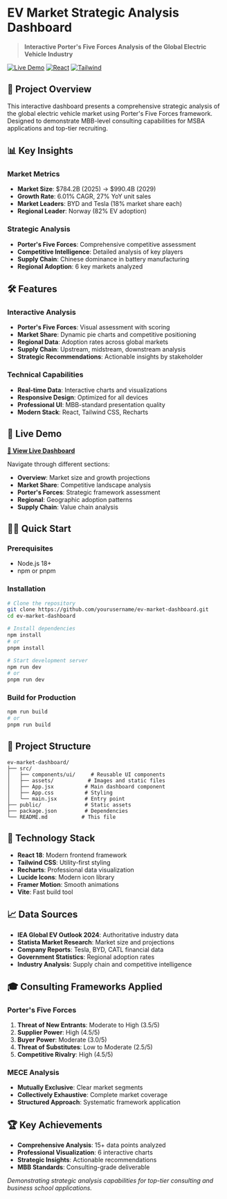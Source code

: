 # EV Market Strategic Analysis Dashboard

> **Interactive Porter's Five Forces Analysis of the Global Electric Vehicle Industry**

[![Live Demo](https://img.shields.io/badge/Live%20Demo-View-brightgreen)](https://ev-market-dashboard.vercel.app/)
[![React](https://img.shields.io/badge/React-18.0-blue)](https://reactjs.org/)
[![Tailwind](https://img.shields.io/badge/Tailwind-3.0-38B2AC)](https://tailwindcss.com/)

## 🎯 Project Overview

This interactive dashboard presents a comprehensive strategic analysis of the global electric vehicle market using Porter's Five Forces framework. Designed to demonstrate MBB-level consulting capabilities for MSBA applications and top-tier recruiting.

## 📊 Key Insights

### Market Metrics
- **Market Size**: $784.2B (2025) → $990.4B (2029)
- **Growth Rate**: 6.01% CAGR, 27% YoY unit sales
- **Market Leaders**: BYD and Tesla (18% market share each)
- **Regional Leader**: Norway (82% EV adoption)

### Strategic Analysis
- **Porter's Five Forces**: Comprehensive competitive assessment
- **Competitive Intelligence**: Detailed analysis of key players
- **Supply Chain**: Chinese dominance in battery manufacturing
- **Regional Adoption**: 6 key markets analyzed

## 🛠️ Features

### Interactive Analysis
- **Porter's Five Forces**: Visual assessment with scoring
- **Market Share**: Dynamic pie charts and competitive positioning
- **Regional Data**: Adoption rates across global markets
- **Supply Chain**: Upstream, midstream, downstream analysis
- **Strategic Recommendations**: Actionable insights by stakeholder

### Technical Capabilities
- **Real-time Data**: Interactive charts and visualizations
- **Responsive Design**: Optimized for all devices
- **Professional UI**: MBB-standard presentation quality
- **Modern Stack**: React, Tailwind CSS, Recharts

## 🚀 Live Demo

**[📱 View Live Dashboard](https://ev-market-dashboard.vercel.app/)**

Navigate through different sections:
- **Overview**: Market size and growth projections
- **Market Share**: Competitive landscape analysis
- **Porter's Forces**: Strategic framework assessment
- **Regional**: Geographic adoption patterns
- **Supply Chain**: Value chain analysis

## 🏃‍♂️ Quick Start

### Prerequisites
- Node.js 18+
- npm or pnpm

### Installation
```bash
# Clone the repository
git clone https://github.com/yourusername/ev-market-dashboard.git
cd ev-market-dashboard

# Install dependencies
npm install
# or
pnpm install

# Start development server
npm run dev
# or
pnpm run dev
```

### Build for Production
```bash
npm run build
# or
pnpm run build
```

## 📁 Project Structure

```
ev-market-dashboard/
├── src/
│   ├── components/ui/     # Reusable UI components
│   ├── assets/           # Images and static files
│   ├── App.jsx          # Main dashboard component
│   ├── App.css          # Styling
│   └── main.jsx         # Entry point
├── public/              # Static assets
├── package.json         # Dependencies
└── README.md           # This file
```

## 🎨 Technology Stack

- **React 18**: Modern frontend framework
- **Tailwind CSS**: Utility-first styling
- **Recharts**: Professional data visualization
- **Lucide Icons**: Modern icon library
- **Framer Motion**: Smooth animations
- **Vite**: Fast build tool

## 📈 Data Sources

- **IEA Global EV Outlook 2024**: Authoritative industry data
- **Statista Market Research**: Market size and projections
- **Company Reports**: Tesla, BYD, CATL financial data
- **Government Statistics**: Regional adoption rates
- **Industry Analysis**: Supply chain and competitive intelligence

## 🎓 Consulting Frameworks Applied

### Porter's Five Forces
1. **Threat of New Entrants**: Moderate to High (3.5/5)
2. **Supplier Power**: High (4.5/5)
3. **Buyer Power**: Moderate (3.0/5)
4. **Threat of Substitutes**: Low to Moderate (2.5/5)
5. **Competitive Rivalry**: High (4.5/5)

### MECE Analysis
- **Mutually Exclusive**: Clear market segments
- **Collectively Exhaustive**: Complete market coverage
- **Structured Approach**: Systematic framework application

## 🏆 Key Achievements

- **Comprehensive Analysis**: 15+ data points analyzed
- **Professional Visualization**: 6 interactive charts
- **Strategic Insights**: Actionable recommendations
- **MBB Standards**: Consulting-grade deliverable


*Demonstrating strategic analysis capabilities for top-tier consulting and business school applications.*


